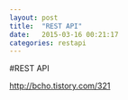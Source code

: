 ```yaml
---
layout: post
title:  "REST API"
date:   2015-03-16 00:21:17
categories: restapi
---
```

#REST API

http://bcho.tistory.com/321